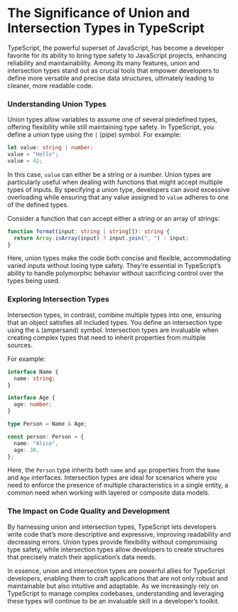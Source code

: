 # **The Significance of Union and Intersection Types in TypeScript**

TypeScript, the powerful superset of JavaScript, has become a developer favorite for its ability to bring type safety to JavaScript projects, enhancing reliability and maintainability. Among its many features, union and intersection types stand out as crucial tools that empower developers to define more versatile and precise data structures, ultimately leading to cleaner, more readable code.

### Understanding Union Types

Union types allow variables to assume one of several predefined types, offering flexibility while still maintaining type safety. In TypeScript, you define a union type using the `|` (pipe) symbol. For example:

```typescript
let value: string | number;
value = "Hello";
value = 42;
```

In this case, `value` can either be a string or a number. Union types are particularly useful when dealing with functions that might accept multiple types of inputs. By specifying a union type, developers can avoid excessive overloading while ensuring that any value assigned to `value` adheres to one of the defined types.

Consider a function that can accept either a string or an array of strings:

```typescript
function format(input: string | string[]): string {
  return Array.isArray(input) ? input.join(", ") : input;
}
```

Here, union types make the code both concise and flexible, accommodating varied inputs without losing type safety. They’re essential in TypeScript’s ability to handle polymorphic behavior without sacrificing control over the types being used.

### Exploring Intersection Types

Intersection types, in contrast, combine multiple types into one, ensuring that an object satisfies all included types. You define an intersection type using the `&` (ampersand) symbol. Intersection types are invaluable when creating complex types that need to inherit properties from multiple sources.

For example:

```typescript
interface Name {
  name: string;
}

interface Age {
  age: number;
}

type Person = Name & Age;

const person: Person = {
  name: "Alice",
  age: 30,
};
```

Here, the `Person` type inherits both `name` and `age` properties from the `Name` and `Age` interfaces. Intersection types are ideal for scenarios where you need to enforce the presence of multiple characteristics in a single entity, a common need when working with layered or composite data models.

### The Impact on Code Quality and Development

By harnessing union and intersection types, TypeScript lets developers write code that’s more descriptive and expressive, improving readability and decreasing errors. Union types provide flexibility without compromising type safety, while intersection types allow developers to create structures that precisely match their application’s data needs.

In essence, union and intersection types are powerful allies for TypeScript developers, enabling them to craft applications that are not only robust and maintainable but also intuitive and adaptable. As we increasingly rely on TypeScript to manage complex codebases, understanding and leveraging these types will continue to be an invaluable skill in a developer’s toolkit.